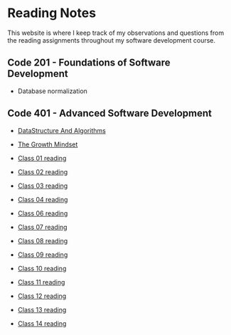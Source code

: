 # Reading Notes

This website is where I keep track of my observations and questions from the reading assignments throughout my software development course.

## Code 201 - Foundations of Software Development

* Database normalization

## Code 401 - Advanced Software Development
* [DataStructure And Algorithms](https://github.com/abdulkareemAbunabhan/reading-notes/blob/main/DataStructureAndAlgorithms.md)
* [The Growth Mindset](https://github.com/abdulkareemAbunabhan/reading-notes/blob/main/TheGrowthMindset.md)

* [Class 01 reading](https://github.com/abdulkareemAbunabhan/reading-notes/blob/main/class1Readings.md)
* [Class 02 reading](https://github.com/abdulkareemAbunabhan/reading-notes/blob/main/class2Readings.md)
* [Class 03 reading](https://github.com/abdulkareemAbunabhan/reading-notes/blob/main/class3Reading.md)
* [Class 04 reading](https://github.com/abdulkareemAbunabhan/reading-notes/blob/main/class4Reading.md)
* [Class 06 reading](https://github.com/abdulkareemAbunabhan/reading-notes/blob/main/class6Reading.md)
* [Class 07 reading](https://github.com/abdulkareemAbunabhan/reading-notes/blob/main/class7readings.md)
* [Class 08 reading](https://github.com/abdulkareemAbunabhan/reading-notes/blob/main/class8Reading.md)
* [Class 09 reading](https://github.com/abdulkareemAbunabhan/reading-notes/blob/main/class9readings.md)
* [Class 10 reading](https://github.com/abdulkareemAbunabhan/reading-notes/blob/main/class10Reading.md)
* [Class 11 reading](https://github.com/abdulkareemAbunabhan/reading-notes/blob/main/class11reading.md)
* [Class 12 reading](https://github.com/abdulkareemAbunabhan/reading-notes/blob/main/class12readings.md)
* [Class 13 reading](https://github.com/abdulkareemAbunabhan/reading-notes/blob/main/class13readings.md)
* [Class 14 reading](https://github.com/abdulkareemAbunabhan/reading-notes/blob/main/class14readings.md)

